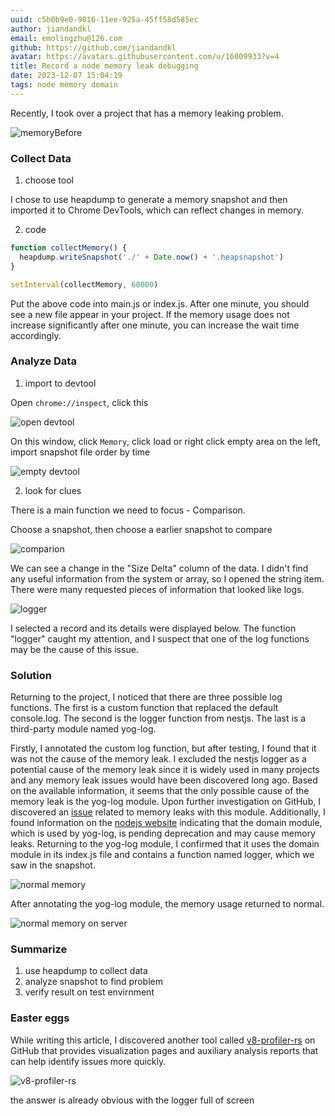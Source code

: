 ```yaml
---
uuid: c5b0b9e0-9816-11ee-925a-45ff58d585ec
author: jiandandkl
email: emolingzhu@126.com
github: https://github.com/jiandandkl
avatar: https://avatars.githubusercontent.com/u/16009933?v=4
title: Record a node memory leak debugging
date: 2023-12-07 15:04:19
tags: node memory domain
---
```


Recently, I took over a project that has a memory leaking problem.

![memoryBefore](/img/dujun/memory1.png)

### Collect Data

1. choose tool

I chose to use heapdump to generate a memory snapshot and then imported it to Chrome DevTools, which can reflect changes in memory.

2. code

```javascript
function collectMemory() {
  heapdump.writeSnapshot('./' + Date.now() + '.heapsnapshot')
}

setInterval(collectMemory, 60000)
```

Put the above code into main.js or index.js. After one minute, you should see a new file appear in your project. If the memory usage does not increase significantly after one minute, you can increase the wait time accordingly.

### Analyze Data

1. import to devtool

Open `chrome://inspect`, click this

![open devtool](/img/dujun/opendevtool.png)

On this window, click `Memory`, click load or right click empty area on the left, import snapshot file order by time

![empty devtool](/img/dujun/emptydevtool.png)

2. look for clues

There is a main function we need to focus - Comparison.

Choose a snapshot, then choose a earlier snapshot to compare

![comparion](/img/dujun/comparion.png)

We can see a change in the "Size Delta" column of the data. I didn't find any useful information from the system or array, so I opened the string item. There were many requested pieces of information that looked like logs.

![logger](/img/dujun/logger.png)

I selected a record and its details were displayed below. The function "logger" caught my attention, and I suspect that one of the log functions may be the cause of this issue.

### Solution

Returning to the project, I noticed that there are three possible log functions. The first is a custom function that replaced the default console.log. The second is the logger function from nestjs. The last is a third-party module named yog-log.

Firstly, I annotated the custom log function, but after testing, I found that it was not the cause of the memory leak.
I excluded the nestjs logger as a potential cause of the memory leak since it is widely used in many projects and any memory leak issues would have been discovered long ago.
Based on the available information, it seems that the only possible cause of the memory leak is the yog-log module. Upon further investigation on GitHub, I discovered an [issue](https://github.com/fex-team/yog-log/issues/12) related to memory leaks with this module. Additionally, I found information on the [nodejs website](https://nodejs.org/docs/latest/api/domain.html) indicating that the domain module, which is used by yog-log, is pending deprecation and may cause memory leaks.
Returning to the yog-log module, I confirmed that it uses the domain module in its index.js file and contains a function named logger, which we saw in the snapshot.

![normal memory](/img/dujun/normalMemory.png)

After annotating the yog-log module, the memory usage returned to normal.

![normal memory on server](/img/dujun/normalMemoryOnServer.png)

### Summarize

1. use heapdump to collect data
2. analyze snapshot to find problem
3. verify result on test envirnment

### Easter eggs

While writing this article, I discovered another tool called [v8-profiler-rs](https://github.com/zhangyuang/v8-profiler-rs) on GitHub that provides visualization pages and auxiliary analysis reports that can help identify issues more quickly.

![v8-profiler-rs](/img/dujun/v8-profiler-rs.png)

the answer is already obvious with the logger full of screen
